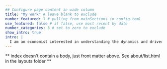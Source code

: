 ```yaml
---
## Configure page content in wide column
title: "My work" # leave blank to exclude
number_featured: 1 # pulling from mainSections in config.toml
use_featured: false # if false, use most recent by date
number_categories: 3 # set to zero to exclude
show_intro: true
intro: |
  I am an economist interested in understanding the dynamics and drivers of inequality and social stratification, informality and the livelihoods crisis in India. I love to work with data, and strive to tell interesting stories.
---
```


** index doesn't contain a body, just front matter above.
See about/list.html in the layouts folder **